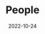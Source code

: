 ---
title: People
date: 2022-10-24

type: landing

sections:
  - block: people
    content:
      title: InCLow Group Members
      # Choose which groups/teams of users to display.
      #   Edit `user_groups` in each user's profile to add them to one or more of these groups.
      user_groups:
          # - Principal Investigators
          # - Researchers
          - Senior Members
          - PhDs
          - Visitors
          - Alumni
      sort_by: Params.year
      sort_ascending: False
    design:
      show_interests: false
      show_role: true
      show_social: true
---